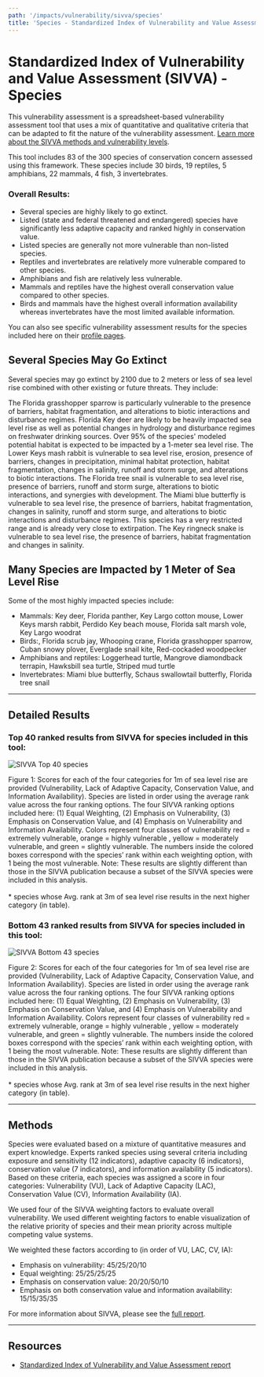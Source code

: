 ```yaml
---
path: '/impacts/vulnerability/sivva/species'
title: 'Species - Standardized Index of Vulnerability and Value Assessment'
---
```


# Standardized Index of Vulnerability and Value Assessment (SIVVA) - Species

This vulnerability assessment is a spreadsheet-based vulnerability assessment tool that uses a mix of quantitative and qualitative criteria that can be adapted to fit the nature of the vulnerability assessment. [Learn more about the SIVVA methods and vulnerability levels](#Methods).

This tool includes 83 of the 300 species of conservation concern assessed using this framework. These species include 30 birds, 19 reptiles, 5 amphibians, 22 mammals, 4 fish, 3 invertebrates.

### Overall Results:

- Several species are highly likely to go extinct.
- Listed (state and federal threatened and endangered) species have significantly less adaptive capacity and ranked highly in conservation value.
- Listed species are generally not more vulnerable than non-listed species.
- Reptiles and invertebrates are relatively more vulnerable compared to other species.
- Amphibians and fish are relatively less vulnerable.
- Mammals and reptiles have the highest overall conservation value compared to other species.
- Birds and mammals have the highest overall information availability whereas invertebrates have the most limited available information.

You can also see specific vulnerability assessment results for the species included here on their [profile pages](/species).

## Several Species May Go Extinct

Several species may go extinct by 2100 due to 2 meters or less of sea level rise combined with other existing or future threats. They include:

<profile-snippet id="118">
The Florida grasshopper sparrow is particularly vulnerable to the presence of barriers, habitat fragmentation, and alterations to biotic interactions and disturbance regimes.
</profile-snippet>

<profile-snippet id="119">
Florida Key deer are likely to be heavily impacted sea level rise as well as potential changes in hydrology and disturbance regimes on freshwater drinking sources. Over 95% of the species' modeled potential habitat is expected to be impacted by a 1-meter sea level rise. 
</profile-snippet>

<profile-snippet id="136">
The Lower Keys mash rabbit is vulnerable to sea level rise, erosion, presence of barriers, changes in precipitation, minimal habitat protection, habitat fragmentation, changes in salinity, runoff and storm surge, and alterations to biotic interactions.
</profile-snippet>

<profile-snippet id="207">
The Florida tree snail is vulnerable to sea level rise, presence of barriers, runoff and storm surge, alterations to biotic interactions, and synergies with development.
</profile-snippet>

<profile-snippet id="222">
The Miami blue butterfly is vulnerable to sea level rise, the presence of barriers, habitat fragmentation, changes in salinity, runoff and storm surge, and alterations to biotic interactions and disturbance regimes. This species has a very restricted range and is already very close to extirpation.
</profile-snippet>

<profile-snippet id="213">
The Key ringneck snake is vulnerable to sea level rise, the presence of barriers, habitat fragmentation and changes in salinity.
</profile-snippet>

## Many Species are Impacted by 1 Meter of Sea Level Rise

Some of the most highly impacted species include:

- Mammals: Key deer, Florida panther, Key Largo cotton mouse, Lower Keys marsh rabbit, Perdido Key beach mouse, Florida salt marsh vole, Key Largo woodrat
- Birds:, Florida scrub jay, Whooping crane, Florida grasshopper sparrow, Cuban snowy plover, Everglade snail kite, Red-cockaded woodpecker
- Amphibians and reptiles: Loggerhead turtle, Mangrove diamondback terrapin, Hawksbill sea turtle, Striped mud turtle
- Invertebrates: Miami blue butterfly, Schaus swallowtail butterfly, Florida tree snail

<hr />

## Detailed Results

### Top 40 ranked results from SIVVA for species included in this tool:

![SIVVA Top 40 species](sivva-top-40.png)

<figcaption>Figure 1: Scores for each of the four categories for 1m of sea level rise are provided (Vulnerability, Lack of Adaptive Capacity, Conservation Value, and Information Availability).  Species are listed in order using the average rank value across the four ranking options. The four SIVVA ranking options included here: (1) Equal Weighting, (2) Emphasis on Vulnerability, (3) Emphasis on Conservation Value, and (4) Emphasis on Vulnerability and Information Availability.  Colors represent four classes of vulnerability red = extremely vulnerable, orange = highly vulnerable , yellow = moderately vulnerable, and green = slightly vulnerable. The numbers inside the colored boxes correspond with the species’ rank within each weighting option, with 1 being the most vulnerable.  Note: These results are slightly different than those in the SIVVA publication because a subset of the SIVVA species were included in this analysis.
<br/>
<br/>
* species whose Avg. rank at 3m of sea level rise results in the next higher category (in table).
</figcaption>

### Bottom 43 ranked results from SIVVA for species included in this tool:

![SIVVA Bottom 43 species](sivva-bottom-43.png)

<figcaption>Figure 2: Scores for each of the four categories for 1m of sea level rise are provided (Vulnerability, Lack of Adaptive Capacity, Conservation Value, and Information Availability).  Species are listed in order using the average rank value across the four ranking options. The four SIVVA ranking options included here: (1) Equal Weighting, (2) Emphasis on Vulnerability, (3) Emphasis on Conservation Value, and (4) Emphasis on Vulnerability and Information Availability.  Colors represent four classes of vulnerability red = extremely vulnerable, orange = highly vulnerable , yellow = moderately vulnerable, and green = slightly vulnerable. The numbers inside the colored boxes correspond with the species’ rank within each weighting option, with 1 being the most vulnerable. Note: These results are slightly different than those in the SIVVA publication because a subset of the SIVVA species were included in this analysis.
<br/>
<br/>
* species whose Avg. rank at 3m of sea level rise results in the next higher category (in table).
</figcaption>

<hr id="Methods"></hr>

## Methods

Species were evaluated based on a mixture of quantitative measures and expert knowledge. Experts ranked species using several criteria including exposure and sensitivity (12 indicators), adaptive capacity (6 indicators), conservation value (7 indicators), and information availability (5 indicators). Based on these criteria, each species was assigned a score in four categories: Vulnerability (VU), Lack of Adaptive Capacity (LAC), Conservation Value (CV), Information Availability (IA).

We used four of the SIVVA weighting factors to evaluate overall vulnerability. We used different weighting factors to enable visualization of the relative priority of species and their mean priority across multiple competing value systems.

We weighted these factors according to (in order of VU, LAC, CV, IA):

- Emphasis on vulnerability: 45/25/20/10
- Equal weighting: 25/25/25/25
- Emphasis on conservation value: 20/20/50/10
- Emphasis on both conservation value and information availability: 15/15/35/35

For more information about SIVVA, please see the [full report](/impacts/resources#REECE).

---

## Resources

- [Standardized Index of Vulnerability and Value Assessment report](/impacts/resources#REECE)
